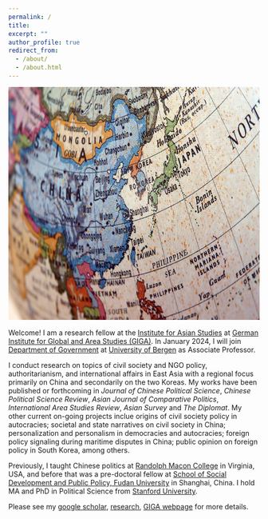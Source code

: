 ```yaml
---
permalink: /
title:
excerpt: ""
author_profile: true
redirect_from:
  - /about/
  - /about.html
---
```

<img src="https://github.com/ehsong/ehsong.github.io/blob/master/images/east_asia_resized.jpg?raw=true" width="700" height="466">

Welcome! I am a research fellow at the [Institute for Asian Studies](https://www.giga-hamburg.de/en/institutes/giga-institute-for-asian-studies/) at [German Institute for Global and Area Studies (GIGA)](https://www.giga-hamburg.de/en/). In January 2024, I will join [Department of Government](https://www.uib.no/en/gov) at [University of Bergen](https://www.uib.no/en) as Associate Professor.  

I conduct research on topics of civil society and NGO policy, authoritarianism, and international affairs in East Asia with a regional focus primarily on China and secondarily on the two Koreas. My works have been published or forthcoming in *Journal of Chinese Political Science*, *Chinese Political Science Review*, *Asian Journal of Comparative Politics*, *International Area Studies Review*, *Asian Survey* and *The Diplomat*. My other current on-going projects inclue origins of civil society policy in autocracies; societal and state narratives on civil society in China; personalization and personalism in democracies and autocracies; foreign policy signaling during maritime disputes in China; public opinion on foreign policy in South Korea, among others.   

Previously, I taught Chinese politics at [Randolph Macon College](https://www.rmc.edu/) in Virginia, USA, and before that was a pre-doctoral fellow at [School of Social Development and Public Policy, Fudan University](https://www.fudan.edu.cn/en/2019/0514/c295a96700/page.htm) in Shanghai, China. I hold MA and PhD in Political Science from [Stanford University](https://stanford.edu).    

Please see my [google scholar](https://scholar.google.com/citations?user=0TXDcZUAAAAJ&hl=en), [research](https://ehsong.github.io/research/), [GIGA webpage](https://www.giga-hamburg.de/en/the-giga/team/song-esther) for more details.
